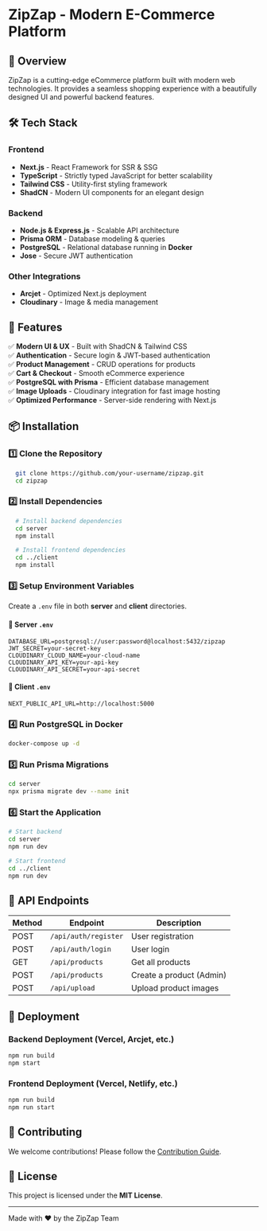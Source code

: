 # ZipZap - Modern E-Commerce Platform

## 🚀 Overview
ZipZap is a cutting-edge eCommerce platform built with modern web technologies. It provides a seamless shopping experience with a beautifully designed UI and powerful backend features.

## 🛠 Tech Stack
### **Frontend**
- **Next.js** - React Framework for SSR & SSG
- **TypeScript** - Strictly typed JavaScript for better scalability
- **Tailwind CSS** - Utility-first styling framework
- **ShadCN** - Modern UI components for an elegant design

### **Backend**
- **Node.js & Express.js** - Scalable API architecture
- **Prisma ORM** - Database modeling & queries
- **PostgreSQL** - Relational database running in **Docker**
- **Jose** - Secure JWT authentication

### **Other Integrations**
- **Arcjet** - Optimized Next.js deployment
- **Cloudinary** - Image & media management

## 🎨 Features
✅ **Modern UI & UX** - Built with ShadCN & Tailwind CSS  
✅ **Authentication** - Secure login & JWT-based authentication  
✅ **Product Management** - CRUD operations for products  
✅ **Cart & Checkout** - Smooth eCommerce experience  
✅ **PostgreSQL with Prisma** - Efficient database management  
✅ **Image Uploads** - Cloudinary integration for fast image hosting  
✅ **Optimized Performance** - Server-side rendering with Next.js  

## 📦 Installation

### 1️⃣ **Clone the Repository**
```bash
  git clone https://github.com/your-username/zipzap.git
  cd zipzap
```

### 2️⃣ **Install Dependencies**
```bash
  # Install backend dependencies
  cd server
  npm install

  # Install frontend dependencies
  cd ../client
  npm install
```

### 3️⃣ **Setup Environment Variables**
Create a `.env` file in both **server** and **client** directories.

#### 📌 **Server `.env`**
```env
DATABASE_URL=postgresql://user:password@localhost:5432/zipzap
JWT_SECRET=your-secret-key
CLOUDINARY_CLOUD_NAME=your-cloud-name
CLOUDINARY_API_KEY=your-api-key
CLOUDINARY_API_SECRET=your-api-secret
```

#### 📌 **Client `.env`**
```env
NEXT_PUBLIC_API_URL=http://localhost:5000
```

### 4️⃣ **Run PostgreSQL in Docker**
```bash
docker-compose up -d
```

### 5️⃣ **Run Prisma Migrations**
```bash
cd server
npx prisma migrate dev --name init
```

### 6️⃣ **Start the Application**
```bash
# Start backend
cd server
npm run dev

# Start frontend
cd ../client
npm run dev
```

## 🎯 API Endpoints
| Method | Endpoint | Description |
|--------|---------|-------------|
| POST | `/api/auth/register` | User registration |
| POST | `/api/auth/login` | User login |
| GET | `/api/products` | Get all products |
| POST | `/api/products` | Create a product (Admin) |
| POST | `/api/upload` | Upload product images |

## 🚀 Deployment
### **Backend Deployment (Vercel, Arcjet, etc.)**
```bash
npm run build
npm start
```

### **Frontend Deployment (Vercel, Netlify, etc.)**
```bash
npm run build
npm run start
```

## 🎉 Contributing
We welcome contributions! Please follow the [Contribution Guide](CONTRIBUTING.md).

## 📄 License
This project is licensed under the **MIT License**.

---

Made with ❤️ by the ZipZap Team

